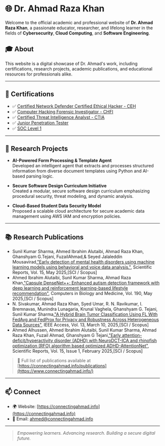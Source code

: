 # 🌐 Dr. Ahmad Raza Khan

Welcome to the official academic and professional website of **Dr. Ahmad Raza Khan**,  a passionate educator, researcher, and lifelong learner in the fields of **Cybersecurity**, **Cloud Computing**, and **Software Engineering**.

## 🎓 About

This website is a digital showcase of Dr. Ahmad's work, including certifications, research projects, academic publications, and educational resources for professionals alike.

---

## 🏅 Certifications

- ✅ [Certified Network Defender Certified Ethical Hacker - CEH](https://www.connectingahmad.info/Certifications/ECC-CEH-Certificate-2.pdf)
- ✅ [Computer Hacking Forensic Investigator - CHFI](https://www.connectingahmad.info/Certifications/ECC-CHFI-Certificate-ANSI-2.pdf)
- ✅ [Certified Threat Intelligence Analyst - CTIA](https://www.connectingahmad.info/Certifications/ECC-CTIA-Certificate-2.pdf)  
- ✅ [Junior Penetration Tester](https://drkhanwebsite.s3.us-east-1.amazonaws.com/Certifications/Jr+Penetration+Tester.pdf) 
- ✅ [SOC Level 1](https://www.connectingahmad.info/Certifications/SOC-Level-1.pdf)

---

## 🔬 Research Projects

- **AI-Powered Form Processing & Template Agent**  
  Developed an intelligent agent that extracts and processes structured information from diverse document templates using Python and AI-based parsing logic.

- **Secure Software Design Curriculum Initiative**  
  Created a modular, secure software design curriculum emphasizing procedural security, threat modeling, and dynamic analysis.

- **Cloud-Based Student Data Security Model**  
  Proposed a scalable cloud architecture for secure academic data management using AWS IAM and encryption policies.

---

## 📚 Research Publications

- Sunil Kumar Sharma, Ahmed Ibrahim Alutaibi, Ahmad Raza Khan, Ghanshyam G.Tejani, FuzailAhmad,& Seyed Jalaleddin Mousavirad,["Early detection of mental health disorders using machine learning models using behavioral and voice data analysis."](https://doi.org/10.1038/s41598-025-00386-8), Scientific Reports, Vol. 15, May 2025,[SCI / Scopus]
- Ahmed Ibrahim Alutaibi, Sunil Kumar Sharma, Ahmad Raza Khan,["Capsule DenseNet++: Enhanced autism detection framework with deep learning and reinforcement learning-based lifestyle recommendation"](https://doi.org/10.1016/j.compbiomed.2025.110038), Computers in Biology and Medicine, Vol. 190, May 2025,[SCI / Scopus]
- N. Sivakumar, Ahmad Raza Khan, Syed Umar, R. N. Ravikumar, I. Bremnavas, Munindra Lunagaria, Krunal Vaghela, Ghanshyam G. Tejani, Sunil Kumar Sharma,["A Hybrid Brain Tumor Classification Using FL With FedAvg and FedProx for Privacy and Robustness Across Heterogeneous Data Sources"](https://doi.org/10.1109/ACCESS.2025.3549440), IEEE Access, Vol. 13, March 10, 2025,[SCI / Scopus]
- Ahmed Alhussen, Ahmed Ibrahim Alutaibi, Sunil Kumar Sharma, Ahmad Raza Khan, Fuzail Ahmad, Ghanshyam G Tejani,["Early attention-deficit/hyperactivity disorder (ADHD) with NeuroDCT-ICA and rhinofish optimization (RFO) algorithm based optimized ADHD-AttentionNet"](https://doi.org/10.1038/s41598-025-90649-1), Scientific Reports, Vol. 15, Issue 1, February 2025,[SCI / Scopus]

> 🔗 Full list of publications available at [https://connectingahmad.info/publications](https://www.connectingahmad.info/)

---

## 📫 Connect

- 🌍 Website: [https://connectingahmad.info](https://connectingahmad.info)  
- 📧 Email: ahmed@connectingahmad.info 

---

> _Empowering learners. Advancing research. Building a secure digital future._
<!--
**ahmed-khan/ahmed-khan** is a ✨ _special_ ✨ repository because its `README.md` (this file) appears on your GitHub profile.

Here are some ideas to get you started:

- 🔭 I’m currently working on the Automation of a Secure CICD Pipeline. 
- 🌱 I’m currently learning Cyber Defence Mechanisms and Tools
- 👯 I’m looking to collaborate on Research and development related to Cloud Computing and Secure AI Deployments
- 🤔 I’m looking for help with Process Automation for automatic deployment of AI infrastructure.
- 💬 Ask me about Cloud Computing and Cyber Security
- 📫 How to reach me: ahmed@connectingahmad.info
- ⚡ Fun fact: Make Fast and Break Fast
-->
